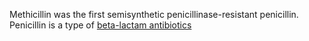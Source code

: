 Methicillin was the first semisynthetic penicillinase-resistant penicillin.
Penicillin is a type of [beta-lactam antibiotics](beta-lactam%20antibiotics.md)